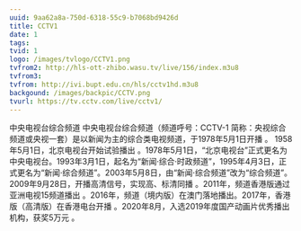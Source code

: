 ```yaml
---
uuid: 9aa62a8a-750d-6318-55c9-b7068bd9426d
title: CCTV1
date: 1
tags: 
tvid: 1
logo: /images/tvlogo/CCTV1.png
tvfrom2: http://hls-ott-zhibo.wasu.tv/live/156/index.m3u8
tvfrom3: 
tvfrom: http://ivi.bupt.edu.cn/hls/cctv1hd.m3u8
backgound: /images/backpic/CCTV.png
tvurl: https://tv.cctv.com/live/cctv1/
---
```


中央电视台综合频道 
中央电视台综合频道（频道呼号：CCTV-1 简称：央视综合频道或央视一套）是以新闻为主的综合类电视频道，于1978年5月1日开播 。
1958年5月1日，北京电视台开始试验播出 。1978年5月1日，“北京电视台”正式更名为中央电视台。1993年3月1日，起名为“新闻·综合·时政频道”，1995年4月3日，正式更名为“新闻·综合频道”。2003年5月8日，由“新闻·综合频道”改为“综合频道”。2009年9月28日，开播高清信号，实现高、标清同播  。2011年，频道香港版通过亚洲电视15频道播出  。2016年，频道（境内版）在澳门落地播出。2017年，香港版（高清版）在香港电台开播 。2020年8月，入选2019年度国产动画片优秀播出机构，获奖5万元 。
